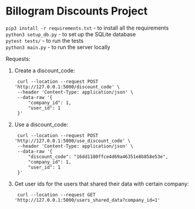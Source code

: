 # Billogram Discounts Project
`pip3 install -r requirements.txt` - to install all the requirements\
`python3 setup_db.py` - to set up the SQLite database\
`pytest tests/` - to run the tests\
`python3 main.py` - to run the server locally

Requests:

1. Create a discount_code:
        
        curl --location --request POST 'http://127.0.0.1:5000/discount_code' \
        --header 'Content-Type: application/json' \
        --data-raw '{
            "company_id": 1,
            "user_id": 1
        }'
        
1. Use a discount_code:
        
        curl --location --request POST 'http://127.0.0.1:5000/use_discount_code' \
        --header 'Content-Type: application/json' \
        --data-raw '{
            "discount_code": "16dd1180ffce4d69a46351e8b858e53e",
            "company_id": 1,
            "user_id": 1
        }'

1. Get user ids for the users that shared their data with certain company:

        curl --location --request GET 'http://127.0.0.1:5000/users_shared_data?company_id=1'
